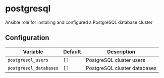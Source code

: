 # postgresql
Ansible role for installing and configured a PostgreSQL database cluster

## Configuration
| Variable | Default | Description |
| -------- | ------- | ----------- |
| `postgresql_users` | `[]` | PostgreSQL cluster users |
| `postgresql_databases` | `[]` | PostgreSQL cluster databases |
